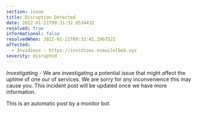 ```yaml
---
section: issue
title: Disruption Detected
date: 2022-01-21T09:31:32.853443Z
resolved: true
informational: false
resolvedWhen: 2022-01-21T09:32:41.296752Z
affected:
  - Invidious - https://invidious.esmailelbob.xyz
severity: disrupted
---
```

*Investigating* - We are investigating a potential issue that might affect the uptime of one our of services. We are sorry for any inconvenience this may cause you. This incident post will be updated once we have more information.

This is an automatic post by a monitor bot.
        